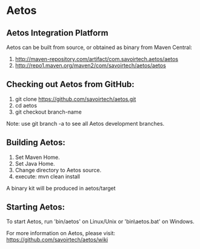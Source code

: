 Aetos
=====

Aetos Integration Platform
--------------------------

Aetos can be built from source, or obtained as binary from Maven Central:

1. http://maven-repository.com/artifact/com.savoirtech.aetos/aetos
2. http://repo1.maven.org/maven2/com/savoirtech/aetos/aetos

Checking out Aetos from GitHub:
-------------------------------

1. git clone https://github.com/savoirtech/aetos.git
2. cd aetos
3. git checkout branch-name

Note: use git branch -a to see all Aetos development branches.

Building Aetos:
---------------

1. Set Maven Home.
2. Set Java Home.
3. Change directory to Aetos source.
4. execute: mvn clean install

A binary kit will be produced in aetos/target

Starting Aetos:
---------------

To start Aetos, run 'bin/aetos' on Linux/Unix or 
'bin\aetos.bat' on Windows.

For more information on Aetos, please visit:
https://github.com/savoirtech/aetos/wiki
